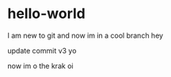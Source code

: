 # hello-world
I am new to git
and now im in a cool branch hey

update commit v3 yo

now im o the krak oi